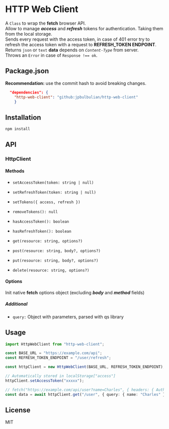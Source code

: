 # HTTP Web Client

A `Class` to wrap the **fetch** browser API.\
Allow to manage _**access**_ and _**refresh**_ tokens for authentication. Taking them from the local storage.\
Sends every request with the access token, in case of 401 error try to refresh the access token with a request to **REFRESH_TOKEN ENDPOINT**.\
Returns `json` or `text` **data** depends on _`Content-Type`_ from server.\
Throws an `Error` in case of `Response !== ok`.

## Package.json

**Recommendation:** use the commit hash to avoid breaking changes.

```json
  "dependencies": {
    "http-web-client": "github:jpbulbulian/http-web-client"
    }
```

## Installation

```bash
npm install
```

## API

### HttpClient<T>

#### Methods

- `setAccessToken(token: string | null)`
- `setRefreshToken(token: string | null)`
- `setTokens({ access, refresh })`
- `removeTokens(): null`

- `hasAccessToken(): boolean`
- `hasRefreshToken(): boolean`

- `get(resource: string, options?)`
- `post(resource: string, body?, options?)`
- `put(resource: string, body?, options?)`
- `delete(resource: string, options?)`

#### Options

Init native **fetch** options object (excluding _**body**_ and _**method**_ fields)

##### Additional

- `query:` Object with parameters, parsed with qs library

## Usage

```typescript
import HttpWebClient from "http-web-client";

const BASE_URL = "https://example.com/api";
const REFRESH_TOKEN_ENDPOINT = "/user/refresh";

const httpClient = new HttpWebClient(BASE_URL, REFRESH_TOKEN_ENDPOINT);

// Automatically stored in localStorage["access"]
httpClient.setAccessToken("xxxxx");

// fetch("https://example.com/api/user?name=Charles", { headers: { Authorization: "Bearer xxxxx" }})
const data = await httpClient.get("/user", { query: { name: "Charles" } });
```

## License

MIT
